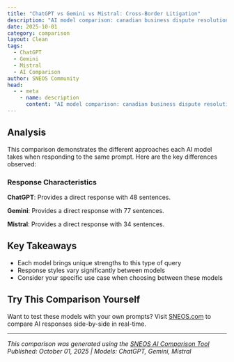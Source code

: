 ```yaml
---
title: "ChatGPT vs Gemini vs Mistral: Cross-Border Litigation"
description: "AI model comparison: canadian business dispute resolution us..."
date: 2025-10-01
category: comparison
layout: Clean
tags:
  - ChatGPT
  - Gemini
  - Mistral
  - AI Comparison
author: SNEOS Community
head:
  - - meta
    - name: description
      content: "AI model comparison: canadian business dispute resolution us..."
---
```


<ChatComparison
  title="ChatGPT vs Gemini vs Mistral: Cross-Border Litigation"
  prompt="canadian business dispute resolution us"
  :responses='{
    "ChatGPT": "If you are involved in a Canadian business dispute with a party in the United States, or vice versa, understanding the mechanisms for dispute resolution is important. Here is an overview of key points related to Canadian business dispute resolution in cross-border contexts involving the U.S.:\n\n### 1. Jurisdiction and Applicable Law\n- **Choice of Law Clause:** Contracts between Canadian and U.S. businesses often include a \u0022choice of law\u0022 clause specifying which country\u2019s laws govern the contract.\n- **Jurisdiction Clause:** Similarly, contracts may specify courts or arbitration forums for resolving disputes.\n- Courts generally respect these clauses but may refuse if deemed unfair or unreasonable.\n\n### 2. Methods of Dispute Resolution\n- **Negotiation:** The parties try to resolve the dispute amicably through direct communication.\n- **Mediation:** A neutral third party helps facilitate negotiations but does not impose a decision.\n- **Arbitration:** An arbitrator hears the case and issues a binding or non-binding decision.\n  - Common arbitration bodies include the American Arbitration Association (AAA) and the ADR Institute of Canada.\n  - Arbitration is often preferable in cross-border disputes due to enforceability under the New York Convention.\n- **Litigation:** Going to court in either Canada or the U.S.\n  - Litigation can be costly and time-consuming.\n  - Enforcing foreign judgments is possible but involves legal complexity via recognition and enforcement procedures.\n\n### 3. Enforcement of Judgments and Awards\n- **Enforcing U.S. judgments in Canada:** Canadian courts can recognize and enforce U.S. judgments, generally unless the judgment was obtained by fraud or violates Canadian public policy.\n- **Enforcing Canadian judgments in the U.S.:** Similarly, U.S. courts may enforce Canadian judgments under comity principles.\n- **Arbitration awards:** Both countries are signatories to the New York Convention, which facilitates the enforcement of international arbitration awards across borders.\n\n### 4. Practical Considerations\n- Draft clear dispute resolution clauses in all cross-border contracts.\n- Consider arbitration clauses for faster and more predictable enforcement.\n- Consult legal counsel on jurisdictional issues and procedural differences.\n- Be aware of cultural, procedural, and legal differences between Canadian and U.S. business practices.\n\n### Resources\n- **American Arbitration Association (AAA):** https://www.adr.org/\n- **ADR Institute of Canada:** https://adric.ca/\n- **Canadian Bar Association:** Provides guidance on international dispute resolution.\n- **U.S. Department of Commerce:** Offers trade and legal resources for U.S.-Canada business.\n\nIf you would like, I can provide templates for dispute resolution clauses or refer you to legal experts specializing in cross-border business disputes.",
    "Gemini": "Dispute resolution between Canadian and US businesses can be complex, involving cross-border legal considerations. Here\u0027s a breakdown of common methods and key considerations:\n\n**Methods of Dispute Resolution**\n\n*   **Negotiation:**\n    *   The simplest and often most cost-effective method.\n    *   Parties directly discuss and attempt to reach a mutually acceptable agreement.\n    *   Can be informal or involve lawyers.\n*   **Mediation:**\n    *   A neutral third-party (the mediator) helps the parties reach a settlement.\n    *   The mediator facilitates communication, explores options, and helps identify common ground.\n    *   Mediation is non-binding, meaning either party can walk away.\n*   **Arbitration:**\n    *   A neutral third-party (the arbitrator) hears evidence and arguments from both sides and renders a binding decision (award).\n    *   Arbitration is generally faster and less expensive than litigation.\n    *   The arbitration agreement (often included in the original contract) specifies the rules and procedures.\n*   **Litigation:**\n    *   Filing a lawsuit in court.\n    *   Generally the most expensive and time-consuming option.\n    *   May be necessary if other methods fail or are not appropriate.\n\n**Key Considerations**\n\n1.  **Choice of Law and Forum:**\n\n    *   **Choice of Law:** Which country\u0027s or state/province\u0027s laws will govern the contract and any disputes?  This is often specified in the contract itself.  Absent a choice-of-law clause, courts will apply conflict-of-laws principles to determine which jurisdiction\u0027s law applies.\n    *   **Forum Selection Clause:** Where will disputes be resolved (e.g., which court or arbitration venue)?  Similar to choice of law, this is often specified in the contract.  Such clauses are generally enforced unless there is a strong reason not to (e.g., the chosen forum is grossly inconvenient).\n\n2.  **Enforcement of Judgments and Arbitral Awards:**\n\n    *   **Judgments:** Enforcing a US court judgment in Canada (or vice versa) requires a separate legal action in the other country. Procedures vary by province/state.\n    *   **Arbitral Awards:** The *New York Convention on the Recognition and Enforcement of Foreign Arbitral Awards* is a key treaty that makes it easier to enforce arbitration awards across borders. Both the US and Canada are signatories. However, there can still be challenges.\n    *   It is generally easier to enforce an arbitral award than a court judgment across the US/Canada border.\n\n3.  **Contractual Provisions:**\n\n    *   Carefully draft contracts to include:\n        *   A clear choice-of-law clause.\n        *   A forum selection clause (for litigation) or an arbitration clause (if preferred).\n        *   Detailed dispute resolution procedures.\n        *   Provisions addressing currency exchange rates, applicable taxes, and other cross-border issues.\n\n4.  **Jurisdiction:**\n\n    *   **Personal Jurisdiction:**  Does the court (or arbitration tribunal) have jurisdiction over the defendant?  This depends on factors like where the defendant is located, where the contract was signed, and where the business was conducted.\n    *   **Subject Matter Jurisdiction:**  Does the court (or arbitration tribunal) have the authority to hear the particular type of dispute?\n\n5.  **Language and Cultural Differences:**\n\n    *   Ensure clear communication and understanding between parties.\n    *   Consider using bilingual legal professionals or translators.\n    *   Be aware of cultural differences in business practices and negotiation styles.\n\n6.  **Costs and Time:**\n\n    *   Cross-border disputes are generally more expensive and time-consuming than purely domestic disputes.\n    *   Factor in legal fees in both countries, travel costs, translation costs, and potential delays due to procedural differences.\n\n7.  **Legal Representation:**\n\n    *   Engage experienced legal counsel in both the US and Canada.  Attorneys familiar with cross-border disputes can provide valuable guidance on legal strategies, jurisdictional issues, and enforcement procedures.\n\n8.  **Types of Disputes:**\n\n    *   **Breach of Contract:** The most common type of dispute.\n    *   **Intellectual Property:** Infringement of patents, trademarks, or copyrights.\n    *   **Trade Secret Misappropriation:** Unauthorized disclosure or use of confidential business information.\n    *   **Product Liability:** Defective products causing harm.\n    *   **Distributorship/Agency Agreements:** Disputes over termination, commissions, or territory.\n    *   **Partnership Disputes:** Disagreements among partners.\n    *   **Shareholder Disputes:** Disagreements among shareholders.\n\n**Specific Examples \u0026 Resources**\n\n*   **NAFTA/USMCA:**  While NAFTA has been replaced by the USMCA, its provisions regarding dispute resolution may still be relevant to some existing contracts.  The USMCA has its own dispute resolution mechanisms for certain types of disputes, particularly those related to trade and investment.\n*   **International Commercial Arbitration:**  The ICC (International Chamber of Commerce) and other international arbitration institutions offer rules and services for cross-border disputes.\n\n**Steps to Take**\n\n1.  **Review Your Contract:**  Carefully examine the contract for dispute resolution provisions, choice of law, and forum selection clauses.\n2.  **Attempt Negotiation:**  Start with direct negotiations to try to resolve the dispute amicably.\n3.  **Consider Mediation:**  If negotiation fails, mediation can be a valuable tool.\n4.  **Assess Arbitration vs. Litigation:**  Weigh the pros and cons of each method based on the specific circumstances.\n5.  **Consult with Legal Counsel:**  Engage experienced attorneys in both the US and Canada.\n6.  **Document Everything:**  Keep detailed records of all communications, agreements, and evidence related to the dispute.\n\n**Disclaimer:** *I am an AI Chatbot and not a legal professional. This information is for general informational purposes only and should not be considered legal advice. You should consult with a qualified attorney to discuss your specific situation.*\n",
    "Mistral": "Resolving business disputes in Canada typically involves several steps and options, depending on the nature of the dispute and the preferences of the parties involved. Here are some common methods for resolving business disputes in Canada:\n\n### 1. **Negotiation**\n   - **Direct Negotiation:** Parties can attempt to resolve the dispute through direct communication and negotiation.\n   - **Mediation:** A neutral third-party mediator facilitates discussions between the parties to help them reach a mutually acceptable agreement.\n\n### 2. **Arbitration**\n   - **Binding Arbitration:** Parties agree to have a neutral arbitrator make a binding decision. This is often faster and less expensive than going to court.\n   - **Non-Binding Arbitration:** The arbitrator\u0027s decision is advisory and not legally binding.\n\n### 3. **Litigation**\n   - **Court Proceedings:** If negotiations and arbitration fail, parties can take the dispute to court. The court system in Canada includes provincial courts, federal courts, and the Supreme Court of Canada.\n   - **Small Claims Court:** For disputes involving smaller amounts of money, small claims courts offer a more streamlined and less costly process.\n\n### 4. **Alternative Dispute Resolution (ADR)**\n   - **Collaborative Law:** Parties and their lawyers work together to reach a settlement without going to court.\n   - **Conciliation:** Similar to mediation, but the conciliator may take a more active role in suggesting solutions.\n\n### 5. **Regulatory and Administrative Bodies**\n   - **Industry-Specific Regulators:** Depending on the industry, there may be regulatory bodies that can help resolve disputes.\n   - **Ombudsman Services:** Some industries have ombudsman services that can investigate and resolve complaints.\n\n### 6. **International Dispute Resolution**\n   - **International Arbitration:** For disputes involving parties from different countries, international arbitration can be a viable option.\n   - **International Courts:** In some cases, disputes may be resolved through international courts or tribunals.\n\n### Key Considerations\n- **Jurisdiction:** Determine the appropriate jurisdiction for the dispute. This can be provincial, federal, or international.\n- **Cost:** Consider the cost implications of different resolution methods. Litigation can be particularly expensive.\n- **Time:** Evaluate the time it will take to resolve the dispute through different methods.\n- **Confidentiality:** Some methods, like arbitration, can offer more confidentiality than court proceedings.\n\n### Legal Representation\n- **Lawyers:** It is often advisable to consult with a lawyer who specializes in business law and dispute resolution.\n- **Legal Aid:** For smaller businesses or individuals, legal aid services may be available.\n\n### Resources\n- **Canadian Bar Association:** Provides resources and can help find a lawyer.\n- **Provincial Law Societies:** Offer information and resources specific to each province.\n- **ADR Institute of Canada:** Provides information on alternative dispute resolution methods.\n\n### Conclusion\nChoosing the right method for resolving a business dispute in Canada depends on various factors, including the nature of the dispute, the parties involved, and the desired outcome. It is often beneficial to seek legal advice to understand the best approach for your specific situation."
  }'
  published-date="23:19"
/>

## Analysis

This comparison demonstrates the different approaches each AI model takes when responding to the same prompt. Here are the key differences observed:

### Response Characteristics

**ChatGPT**: Provides a direct response with 48 sentences. 

**Gemini**: Provides a direct response with 77 sentences. 

**Mistral**: Provides a direct response with 34 sentences. 

## Key Takeaways

- Each model brings unique strengths to this type of query
- Response styles vary significantly between models
- Consider your specific use case when choosing between these models

## Try This Comparison Yourself

Want to test these models with your own prompts? Visit [SNEOS.com](https://sneos.com) to compare AI responses side-by-side in real-time.

---

*This comparison was generated using the [SNEOS AI Comparison Tool](https://sneos.com)*
*Published: October 01, 2025 | Models: ChatGPT, Gemini, Mistral*
